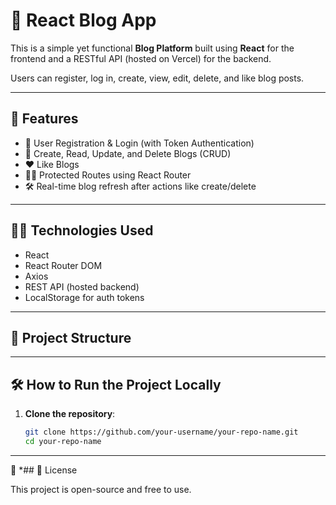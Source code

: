 # 📝 React Blog App

This is a simple yet functional **Blog Platform** built using **React** for the frontend and a RESTful API (hosted on Vercel) for the backend.

Users can register, log in, create, view, edit, delete, and like blog posts.

---

## 🚀 Features

- 🔐 User Registration & Login (with Token Authentication)
- 📰 Create, Read, Update, and Delete Blogs (CRUD)
- ❤️ Like Blogs
- 👨‍💻 Protected Routes using React Router
- 🛠 Real-time blog refresh after actions like create/delete

---

## 🧑‍💻 Technologies Used

- React
- React Router DOM
- Axios
- REST API (hosted backend)
- LocalStorage for auth tokens

---

## 📂 Project Structure


---

## 🛠 How to Run the Project Locally

1. **Clone the repository**:
   ```bash
   git clone https://github.com/your-username/your-repo-name.git
   cd your-repo-name


---

📌 *## 📜 License

This project is open-source and free to use.
